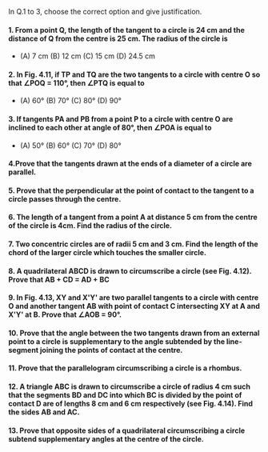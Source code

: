 In Q.1 to 3, choose the correct option and give justification.
#### 1. From a point Q, the length of the tangent to a circle is 24 cm and the distance of Q from the centre is 25 cm. The radius of the circle is
* (A) 7 cm (B) 12 cm (C) 15 cm (D) 24.5 cm
#### 2. In Fig. 4.11, if TP and TQ are the two tangents to a circle with centre O so that ∠POQ = 110°, then ∠PTQ is equal to
* (A) 60° (B) 70° (C) 80° (D) 90°
#### 3. If tangents PA and PB from a point P to a circle with centre O are inclined to each other at angle of 80°, then ∠POA is equal to
* (A) 50° (B) 60° (C) 70° (D) 80°
#### 4.Prove that the tangents drawn at the ends of a diameter of a circle are parallel.
#### 5. Prove that the perpendicular at the point of contact to the tangent to a circle passes through the centre.
#### 6. The length of a tangent from a point A at distance 5 cm from the centre of the circle is 4cm. Find the radius of the circle.
#### 7. Two concentric circles are of radii 5 cm and 3 cm. Find the length of the chord of the larger circle which touches the smaller circle.
#### 8. A quadrilateral ABCD is drawn to circumscribe a circle (see Fig. 4.12). Prove that AB + CD = AD + BC
#### 9. In Fig. 4.13, XY and X'Y' are two parallel tangents to a circle with centre O and another tangent AB with point of contact C intersecting XY at A and X'Y' at B. Prove that ∠AOB = 90°.
#### 10. Prove that the angle between the two tangents drawn from an external point to a circle is supplementary to the angle subtended by the line-segment joining the points of contact at the centre.
#### 11. Prove that the parallelogram circumscribing a circle is a rhombus. 
#### 12. A triangle ABC is drawn to circumscribe a circle of radius 4 cm such that the segments BD and DC into which BC is divided by the point of contact D are of lengths 8 cm and 6 cm respectively (see Fig. 4.14). Find the sides AB and AC.
#### 13. Prove that opposite sides of a quadrilateral circumscribing a circle subtend supplementary angles at the centre of the circle.
